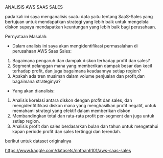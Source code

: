 ANALISIS AWS SAAS SALES

pada kali ini saya menganalisis suatu data yaitu tentang SaaS-Sales yang bertujuan untuk mendapatkan strategi yang lebih baik
untuk mengelola diskon supaya mendapatkan keuntungan yang lebih baik bagi perusahaan.

Pernyataan Masalah:

- Dalam analisis ini saya akan mengidentifikasi permasalahan di perusahaan AWS Saas Sales:
1. Bagaimana pengaruh dan dampak diskon terhadap profit dan sales?
2. Segment pelanggan mana yang memberikan dampak besar dan kecil terhadap profit, dan juga bagaimana keadaannya setiap region?
3. Apakah ada tren musiman dalam volume penjualan dan profit,dan bagaimana strateginya?

- Yang akan dianalisis:
1. Analisis korelasi antara diskon dengan profit dan sales, dan mengidenfitifikasi diskon mana yang menghasilkan profit negatif,
   untuk memahami strategi yang efektif dalam memberikan diskon
2. Membandingkan total dan rata-rata profit per-segment dan juga untuk setiap region.
3. Analisis profit dan sales berdasarkan bulan dan tahun untuk mengetahui kapan periode profit dan sales tertinggi dan terendah.

berikut untuk dataset originalnya 

https://www.kaggle.com/datasets/nnthanh101/aws-saas-sales

